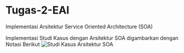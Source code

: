 # Tugas-2-EAI
Implementasi Arsitektur Service Oriented Architecture (SOA)

Implementasi Studi Kasus dengan Arsitektur SOA digambarkan dengan Notasi Berikut
![Studi Kasus Arsitektur SOA](https://github.com/user-attachments/assets/6f28fcfb-52b3-44eb-8e59-8da9911de85b)
